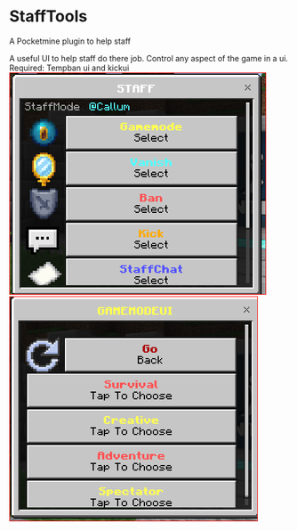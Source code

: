 # StaffTools
A Pocketmine plugin to help staff

A useful UI to help staff do there job.
Control any aspect of the game in a ui.
Required: Tempban ui and kickui
![1](https://github.com/callumrawlinson/StaffTools/blob/main/Screenshotsui/1.PNG)
![1](https://github.com/callumrawlinson/StaffTools/blob/main/Screenshotsui/2.PNG)
